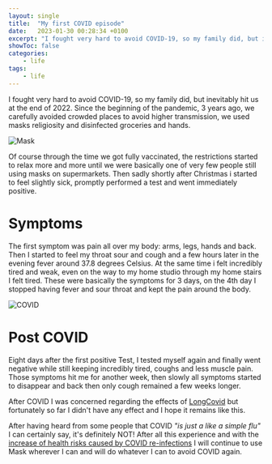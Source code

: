 ```yaml
---
layout: single
title:  "My first COVID episode"
date:   2023-01-30 00:28:34 +0100
excerpt: "I fought very hard to avoid COVID-19, so my family did, but inevitably hit us at the end of 2022. "
showToc: false
categories: 
    - life
tags:
    - life
---
```


I fought very hard to avoid COVID-19, so my family did, but inevitably hit us at the end of 2022. 
Since the beginning of the pandemic, 3 years ago, we carefully avoided crowded places to avoid higher transmission, we used masks religiosity and disinfected groceries and hands. 

![Mask](/mask.jpeg)

Of course through the time we got fully vaccinated, the restrictions started to relax more and more until we were basically one of very few people still using masks on supermarkets. 
Then sadly shortly after Christmas i started to feel slightly sick, promptly performed a test and went immediately positive.

# Symptoms

The first symptom was pain all over my body: arms, legs, hands and back. Then I started to feel my throat sour and cough and a few hours later in the evening fever around 37.8 degrees Celsius. At the same time i felt incredibly tired and weak, even on the way to my home studio through my home stairs I felt tired. 
These were basically the symptoms for 3 days, on the 4th day I stopped having fever and sour throat and kept the pain around the body. 

![COVID](/covid19_1.jpeg)

# Post COVID

Eight days after the first positive Test, I tested myself again and finally went negative while still keeping incredibly tired, coughs and less muscle pain. Those symptoms hit me for another week, then slowly all symptoms started to disappear and back then only cough remained a few weeks longer.

After COVID I was concerned regarding the effects of [LongCovid](https://www.hopkinsmedicine.org/health/conditions-and-diseases/coronavirus/covid-long-haulers-long-term-effects-of-covid19) but fortunately so far I didn't have any effect and I hope it remains like this.

After having heard from some people that COVID *"is just a like a simple flu"* I can certainly say, it's definitely NOT! After all this experience and with the [increase of health risks caused by COVID re-infections](https://www.theguardian.com/world/2023/jan/23/repeat-covid-infections-health-risks) I will continue to use Mask wherever I can and will do whatever I can to avoid COVID again.
